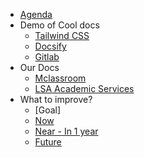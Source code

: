- [Agenda](/agenda)
- Demo of Cool docs
  - [Tailwind CSS](/tailwind-css)
  - [Docsify](/docsify-doc)
  - [Gitlab](/gitlab)
- Our Docs
  - [Mclassroom](/mclassroom)
  - [LSA Academic Services](/lsa-academic)
- What to improve?
  - [Goal]
  - [Now](/docsify-demo)
  - [Near - In 1 year](/near)
  - [Future](/future)